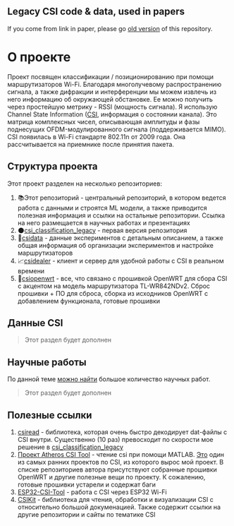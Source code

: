 ## Legacy CSI code & data, used in papers
If you come from link in paper, please go [old version](https://github.com/maksimio/csi_classification_legacy) of this repository.

# О проекте
Проект посвящен классификации / позиционированию при помощи маршрутизаторов Wi-Fi. Благодаря многолучевому распространению сигнала, а также дифракции и интерференции мы можем извлечь из него информацию об окружающей обстановке. Ее можно получить через простейшую метрику - RSSI (мощность сигнала). Я использую Channel State Information ([CSI](https://en.wikipedia.org/wiki/Channel_state_information), информация о состоянии канала). Это матрица комплексных чисел, описывающая амплитуды и фазы поднесущих OFDM-модулированного сигнала (поддерживается MIMO). CSI появилась в Wi-Fi стандарте 802.11n от 2009 года. Она рассчитывается на приемнике после принятия пакета.

## Структура проекта
Этот проект разделен на несколько репозиториев:
1. 📚Этот репозиторий - центральный репозиторий, в котором ведется работа с данными и строятся ML модели, а также приводится полезная информация и ссылки на остальные репозитории. Ссылка на него размещается в научных работах и презентациях
2. 🌑[csi_classification_legacy](https://github.com/maksimio/csi_classification_legacy) - первая версия репозитория
3. 📂[csidata](https://github.com/maksimio/csidata) - данные экспериментов с детальным описанием, а также общая информация об организации экспериментов и настройке маршрутизаторов
4. 📈[csidealer](https://github.com/maksimio/csidealer) - клиент и сервер для удобной работы с CSI в реальном времени
5. 📑[csiopenwrt](https://github.com/maksimio/csifirmware) - все, что связано с прошивкой OpenWRT для сбора CSI с акцентом на модель маршрутизатора TL-WR842NDv2. Сброс прошивки + ПО для сброса, сборка из исходников OpenWRT с добавлением функционала, готовые прошивки

## Данные CSI
> Этот раздел будет дополнен

## Научные работы
По данной теме [можно найти](https://scholar.google.com/scholar?hl=ru&as_sdt=0%2C5&q=channel+state+information+wi-fi&oq=channel+state+information) большое количество научных работ.

> Этот раздел будет дополнен

## Полезные ссылки
1. [csiread](https://github.com/citysu/csiread) - библиотека, которая очень быстро декодирует dat-файлы с CSI внутри. Существенно (10 раз) превосходит по скорости мое решение в [csi_classification_legacy](https://github.com/maksimio/csi_classification_legacy)
2. [Проект Atheros CSI Tool](https://github.com/xieyaxiongfly/Atheros-CSI-Tool-UserSpace-APP) - чтение csi при помощи MATLAB. [Это](https://wands.sg/research/wifi/AtherosCSI/) один из самых ранних проектов по CSI, из которого вырос мой проект. В списке репозиториев автора присутствуют собранные прошивки OpenWRT и другие полезные вещи по проекту. К сожалению, готовые прошивки устарели и содержат баги
3. [ESP32-CSI-Tool](https://github.com/StevenMHernandez/ESP32-CSI-Tool) - работа с CSI через ESP32 Wi-Fi
4. [CSIKit](https://github.com/Gi-z/CSIKit) - библиотека для чтения, обработки и визуализации CSI с относительно большой докуменацией. Также содержит ссылки на другие репозитории и сайты по тематике CSI
